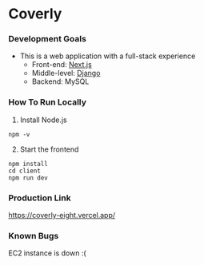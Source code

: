 # Coverly

### Development Goals
- This is a web application with a full-stack experience
    - Front-end: [Next.js](https://angular.dev/)
    - Middle-level: [Django](https://www.djangoproject.com/)
    - Backend: MySQL

### How To Run Locally
1. Install Node.js
```
npm -v
```
2. Start the frontend
```
npm install
cd client
npm run dev
```

### Production Link 
https://coverly-eight.vercel.app/

### Known Bugs
EC2 instance is down :(